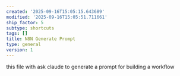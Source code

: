 ```yaml
---
created: '2025-09-16T15:05:15.643689'
modified: '2025-09-16T15:05:51.711661'
ship_factor: 5
subtype: shortcuts
tags: []
title: N8N Generate Prompt
type: general
version: 1
---
```


this file with ask claude to generate a prompt for building a workflow